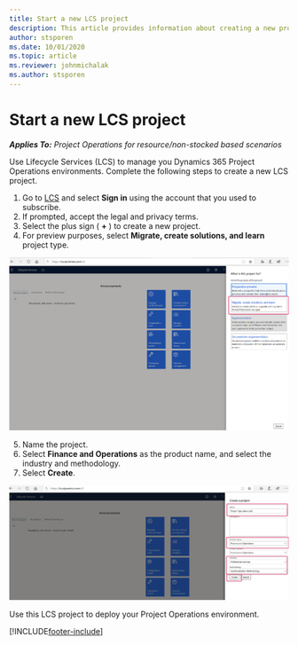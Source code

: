 ```yaml
---
title: Start a new LCS project
description: This article provides information about creating a new project in LCS for your Project Operations environment.
author: stsporen
ms.date: 10/01/2020
ms.topic: article
ms.reviewer: johnmichalak
ms.author: stsporen
---
```


# Start a new LCS project

_**Applies To:** Project Operations for resource/non-stocked based scenarios_

Use Lifecycle Services (LCS) to manage you Dynamics 365 Project Operations environments. Complete the following steps to create a new LCS project.

1. Go to [LCS](https://lcs.dynamics.com/Logon/Index) and select **Sign in** using the account that you used to subscribe.
2. If prompted, accept the legal and privacy terms.
3. Select the plus sign ( **+** ) to create a new project.
4. For preview purposes, select **Migrate, create solutions, and learn** project type.

  ![Pick LCS project type.](./media/create-lcs-1.png)

5. Name the project. 
6. Select **Finance and Operations** as the product name, and select the industry and methodology. 
7. Select **Create**.

![Create LCS project.](./media/create-lcs-2.png)

Use this LCS project to deploy your Project Operations environment.



[!INCLUDE[footer-include](../includes/footer-banner.md)]